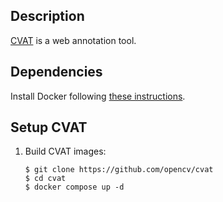 Description
-----------

[CVAT](https://opencv.github.io/cvat/about) is a web annotation tool.


Dependencies
------------

Install Docker following [these instructions](https://github.com/luiscarlosgph/how-to/tree/main/docker).


Setup CVAT
----------

1. Build CVAT images: 

   ```
   $ git clone https://github.com/opencv/cvat
   $ cd cvat
   $ docker compose up -d
   ```
